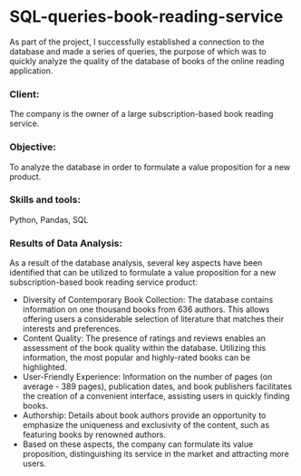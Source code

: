 # SQL-queries-book-reading-service
As part of the project, I successfully established a connection to the database and made a series of queries, the purpose of which was to quickly analyze the quality of the database of books of the online reading application. 
### Client:
The company is the owner of a large subscription-based book reading service.
### Objective: 
To analyze the database in order to formulate a value proposition for a new product.
### Skills and tools:
Python, Pandas, SQL
### Results of Data Analysis:
As a result of the database analysis, several key aspects have been identified that can be utilized to formulate a value proposition for a new subscription-based book reading service product:
* Diversity of Contemporary Book Collection: The database contains information on one thousand books from 636 authors. This allows offering users a considerable selection of literature that matches their interests and preferences.
* Content Quality: The presence of ratings and reviews enables an assessment of the book quality within the database. Utilizing this information, the most popular and highly-rated books can be highlighted.
* User-Friendly Experience: Information on the number of pages (on average - 389 pages), publication dates, and book publishers facilitates the creation of a convenient interface, assisting users in quickly finding books.
* Authorship: Details about book authors provide an opportunity to emphasize the uniqueness and exclusivity of the content, such as featuring books by renowned authors.
* Based on these aspects, the company can formulate its value proposition, distinguishing its service in the market and attracting more users.
